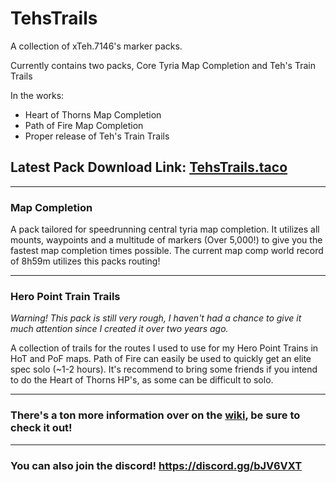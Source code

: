 # TehsTrails
A collection of xTeh.7146's marker packs. 

Currently contains two packs, Core Tyria Map Completion and Teh's Train Trails

In the works:
- Heart of Thorns Map Completion
- Path of Fire Map Completion
- Proper release of Teh's Train Trails

## Latest Pack Download Link: [TehsTrails.taco](https://github.com/xrandox/TehsTrails/raw/main/TehsTrails/TehsTrails.taco)

***

### Map Completion 
A pack tailored for speedrunning central tyria map completion. It utilizes all mounts, waypoints and a multitude of markers (Over 5,000!) to give you the fastest map completion times possible. The current map comp world record of 8h59m utilizes this packs routing!

***
### Hero Point Train Trails
*Warning! This pack is still very rough, I haven't had a chance to give it much attention since I created it over two years ago.*

A collection of trails for the routes I used to use for my Hero Point Trains in HoT and PoF maps. Path of Fire can easily be used to quickly get an elite spec solo (~1-2 hours). It's recommend to bring some friends if you intend to do the Heart of Thorns HP's, as some can be difficult to solo. 

***

### There's a ton more information over on the [wiki](https://github.com/xrandox/TehsTrails/wiki), be sure to check it out!

***

### You can also join the discord! https://discord.gg/bJV6VXT
